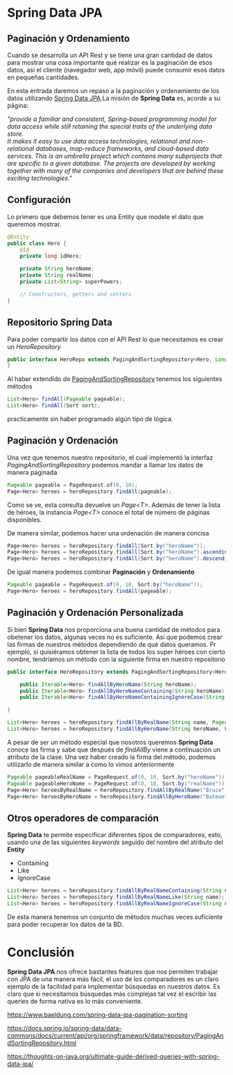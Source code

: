 # Spring Data JPA
## Paginación y Ordenamiento

Cuando se desarrolla un API Rest y se tiene una gran cantidad de datos para mostrar una cosa importante qué realizar es la paginación de esos datos, así el cliente (navegador web, app móvil) puede consumir esos datos en pequeñas cantidades. 

En esta entrada daremos un repaso a la paginación y ordenamiento de los datos utilizando [Spring Data JPA](https://spring.io/projects/spring-data).La misión de **Spring Data** es, acorde a su página:

*"provide a familiar and consistent, Spring-based programming model for data access while still retaining the special traits of the underlying data store.\
It makes it easy to use data access technologies, relational and non-relational databases, map-reduce frameworks, and cloud-based data services. This is an umbrella project which contains many subprojects that are specific to a given database. The projects are developed by working together with many of the companies and developers that are behind these exciting technologies."*

## Configuración
Lo primero que debemos tener es una Entity que modele el dato que queremos mostrar.

``` java
@Entity
public class Hero {
    @Id
    private long idHero;

    private String heroName;
    private String realName;
    private List<String> superPowers;

    // Constructors, getters and setters
}
```

## Repositorio Spring Data

Para poder compartir los datos con el API Rest lo que necesitamos es crear un *HeroRepository*

``` java
public interface HeroRepo extends PagingAndSortingRepository<Hero, Long> {
}
```

Al haber extendido de [PagingAndSortingRepository](https://docs.spring.io/spring-data/data-commons/docs/current/api/org/springframework/data/repository/PagingAndSortingRepository.html)
tenemos los siguientes métodos

``` java
List<Hero> findAll(Pageable pageable);
List<Hero> findAll(Sort sort);
```
practicamente sin haber programado algún tipo de lógica.

## Paginación y Ordenación
Una vez que tenemos nuestro repositorio, el cual implementó la interfaz *PagingAndSortingRepository* podemos mandar a llamar los datos de manera paginada
``` java
Pageable pageable = PageRequest.of(0, 10);
Page<Hero> heroes = heroRepository.findAll(pageable);
```
Como se ve, esta consulta devuelve un *Page\<T>*. Además de tener la lista de héroes, la instancia *Page\<T>* conoce el total de número de páginas disponibles.

De manera similar, podemos hacer una ordenación de manera concisa
``` java
Page<Hero> heroes = heroRepository.findAll(Sort.by("heroName"));
Page<Hero> heroes = heroRepository.findAll(Sort.by("heroName").ascending());
Page<Hero> heroes = heroRepository.findAll(Sort.by("heroName").descending());
```
De igual manera podemos combinar **Paginación** y **Ordenamiento**

``` java
Pageable pageable = PageRequest.of(0, 10, Sort.by("heroName"));
Page<Hero> heroes = heroRepository.findAll(pageable);
```

## Paginación y Ordenación Personalizada

Si bien **Spring Data** nos proporciona una buena cantidad de métodos para obetener los datos, algunas veces no es suficiente. Así que podemos crear las firmas de nuestros métodos dependiendo de qué datos queramos. Pr ejemplo, si quisiéramos obtener la lista de todos los super héroes con cierto nombre, tendríamos un método con la siguiente firma en nuestro repositorio
``` java
public interface HeroRepository extends PagingAndSortingRepository<Hero, Integer> {

	public Iterable<Hero> findAllByHeroName(String heroName);
	public Iterable<Hero> findAllByHeroNameContaining(String heroName);
	public Iterable<Hero> findAllByHeroNameContainingIgnoreCase(String heroName);

}
```

``` java
List<Hero> heroes = heroRepository.findAllByRealName(String name, Pageable pageable);
List<Hero> heroes = heroRepository.findAllByHeroName(String heroName, Pageable pageable);
```
A pesar de ser un método especial que nosotros queremos **Spring Data** conoce las firma y sabe que después de *findAllBy* viene a continuación un atributo de la clase. Una vez haber creado la firma del método, podemos utilizarlo de manera similar a como lo vimos anteriormente

``` java
Pageable pageableRealName = PageRequest.of(0, 10, Sort.by("heroName"));
Pageable pageableHeroName = PageRequest.of(0, 10, Sort.by("realName"));
Page<Hero> heroesByRealName = heroRepository.findAllByRealName("Bruce", pageableRealName);
Page<Hero> heroesByHeroName = heroRepository.findAllByHeroName("Batman", pageableHeroName);
```
## Otros operadores de comparación
**Spring Data**  te permite especificar diferentes tipos de comparadores, esto, usando una de las siguientes *keywords* seguido del nombre del atributo del **Entity**

* Containing
* Like
* IgnoreCase


``` java
List<Hero> heroes = heroRepository.findAllByRealNameContaining(String name);
List<Hero> heroes = heroRepository.findAllByRealNameLike(String name);
List<Hero> heroes = heroRepository.findAllByRealNameIgnoreCase(String name);
```
De esta manera tenemos un conjunto de métodos muchas veces suficiente para poder recuperar los datos de la BD.

# Conclusión
**Spring Data JPA** nos ofrece bastantes features que nos permiten trabajar con JPA de una manera más fácil, el uso de los comparadores es un claro ejemplo de la facilidad para implementar búsquedas en nuestros datos. Es claro que si necesitamos búsquedas más complejas tal vez el escribir las queries de forma nativa es lo más conveniente.


https://www.baeldung.com/spring-data-jpa-pagination-sorting

https://docs.spring.io/spring-data/data-commons/docs/current/api/org/springframework/data/repository/PagingAndSortingRepository.html

https://thoughts-on-java.org/ultimate-guide-derived-queries-with-spring-data-jpa/

